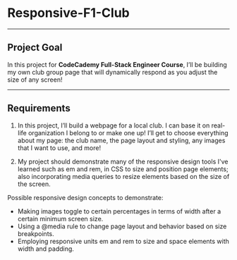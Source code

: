 # Responsive-F1-Club
---
## Project Goal 

In this project for **CodeCademy Full-Stack Engineer Course**, I’ll be building my own club group page that will dynamically respond as you adjust the size of any screen!​

---

## Requirements

1. In this project, I’ll build a webpage for a local club. I can base it on real-life organization I belong to or make one up! I’ll get to choose everything about my page: the club name, the page layout and styling, any images that I want to use, and more! 

2. My project should demonstrate many of the responsive design tools I've learned such as em and rem, in CSS to size and position page elements; also incorporating media queries to resize elements based on the size of the screen.

Possible responsive design concepts to demonstrate:​

- Making images toggle to certain percentages in terms of width after a certain minimum screen size.
- Using a @media rule to change page layout and behavior based on size breakpoints.
- Employing responsive units em and rem to size and space elements with width and padding.





